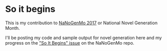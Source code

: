 
# So it begins

This is my contribution to [NaNoGenMo 2017](https://github.com/NaNoGenMo/2017) or National Novel Generation Month.

I'll be posting my code and sample output for novel generation here and my progress on the ["So It Begins" issue](https://github.com/NaNoGenMo/2017/issues/40) on the NaNoGenMo repo.
